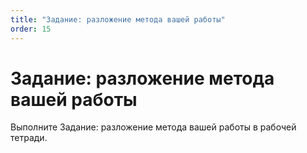 ```yaml
---
title: "Задание: разложение метода вашей работы"
order: 15
---
```


# Задание: разложение метода вашей работы

Выполните Задание: разложение метода вашей работы в рабочей тетради.